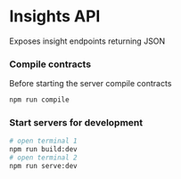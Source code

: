 # Insights API
Exposes insight endpoints returning JSON

### Compile contracts
Before starting the server compile contracts
```bash
npm run compile
```

### Start servers for development
```bash
# open terminal 1
npm run build:dev
# open terminal 2
npm run serve:dev
```
